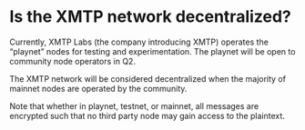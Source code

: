 # Is the XMTP network decentralized?

Currently, XMTP Labs (the company introducing XMTP) operates the “playnet” nodes for testing and experimentation. The playnet will be open to community node operators in Q2.

The XMTP network will be considered decentralized when the majority of mainnet nodes are operated by the community.

Note that whether in playnet, testnet, or mainnet, all messages are encrypted such that no third party node may gain access to the plaintext.

